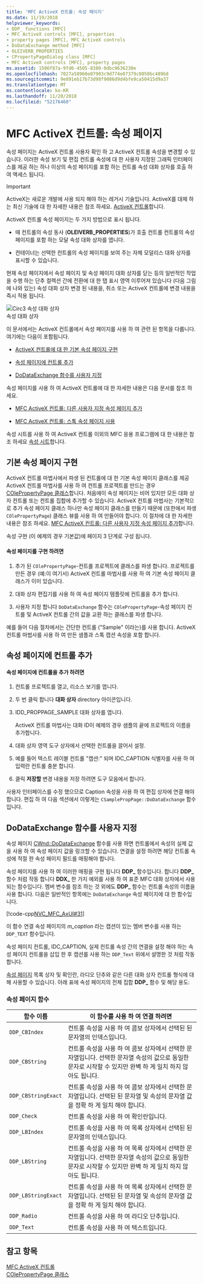 ```yaml
---
title: 'MFC ActiveX 컨트롤: 속성 페이지'
ms.date: 11/19/2018
helpviewer_keywords:
- DDP_ functions [MFC]
- MFC ActiveX controls [MFC], properties
- property pages [MFC], MFC ActiveX controls
- DoDataExchange method [MFC]
- OLEIVERB_PROPERTIES
- CPropertyPageDialog class [MFC]
- MFC ActiveX controls [MFC], property pages
ms.assetid: 1506f87a-9fd6-4505-8380-0dbc9636230e
ms.openlocfilehash: 7027a58960e07903c9d774e07379c8050bc489b8
ms.sourcegitcommit: 9e891eb17b73d98f9086d9d4bfe9ca50415d9a37
ms.translationtype: MT
ms.contentlocale: ko-KR
ms.lasthandoff: 11/20/2018
ms.locfileid: "52176460"
---
```

# <a name="mfc-activex-controls-property-pages"></a>MFC ActiveX 컨트롤: 속성 페이지

속성 페이지는 ActiveX 컨트롤 사용자 확인 하 고 ActiveX 컨트롤 속성을 변경할 수 있습니다. 이러한 속성 보기 및 편집 컨트롤 속성에 대 한 사용자 지정된 그래픽 인터페이스를 제공 하는 하나 이상의 속성 페이지를 포함 하는 컨트롤 속성 대화 상자를 호출 하 여 액세스 됩니다.

>[!IMPORTANT]
> ActiveX는 새로운 개발에 사용 되지 해야 하는 레거시 기술입니다. ActiveX를 대체 하는 최신 기술에 대 한 자세한 내용은 참조 하세요. [ActiveX 컨트롤](activex-controls.md)합니다.

ActiveX 컨트롤 속성 페이지는 두 가지 방법으로 표시 됩니다.

- 때 컨트롤의 속성 동사 (**OLEIVERB_PROPERTIES**)가 호출 컨트롤 컨트롤의 속성 페이지를 포함 하는 모달 속성 대화 상자를 엽니다.

- 컨테이너는 선택한 컨트롤의 속성 페이지를 보여 주는 자체 모덜리스 대화 상자를 표시할 수 있습니다.

현재 속성 페이지에서 속성 페이지 및 속성 페이지 대화 상자를 닫는 등의 일반적인 작업을 수행 하는 단추 컬렉션 간에 전환에 대 한 탭 표시 영역 이루어져 있습니다 (다음 그림에 나와 있는) 속성 대화 상자 변경 된 내용을, 취소 또는 ActiveX 컨트롤에 변경 내용을 즉시 적용 됩니다.

![Circ3 속성 대화 상자](../mfc/media/vc373i1.gif "circ3 속성 대화 상자") <br/>
속성 대화 상자

이 문서에서는 ActiveX 컨트롤에서 속성 페이지를 사용 하 여 관련 된 항목을 다룹니다. 여기에는 다음이 포함됩니다.

- [ActiveX 컨트롤에 대 한 기본 속성 페이지 구현](#_core_implementing_the_default_property_page)

- [속성 페이지에 컨트롤 추가](#_core_adding_controls_to_a_property_page)

- [DoDataExchange 함수를 사용자 지정](#_core_customizing_the_dodataexchange_function)

속성 페이지를 사용 하 여 ActiveX 컨트롤에 대 한 자세한 내용은 다음 문서를 참조 하세요.

- [MFC ActiveX 컨트롤: 다른 사용자 지정 속성 페이지 추가](../mfc/mfc-activex-controls-adding-another-custom-property-page.md)

- [MFC ActiveX 컨트롤: 스톡 속성 페이지 사용](../mfc/mfc-activex-controls-using-stock-property-pages.md)

속성 시트를 사용 하 여 ActiveX 컨트롤 이외의 MFC 응용 프로그램에 대 한 내용은 참조 하세요 [속성 시트](../mfc/property-sheets-mfc.md)합니다.

##  <a name="_core_implementing_the_default_property_page"></a> 기본 속성 페이지 구현

ActiveX 컨트롤 마법사에서 파생 된 컨트롤에 대 한 기본 속성 페이지 클래스를 제공 ActiveX 컨트롤 마법사를 사용 하 여 컨트롤 프로젝트를 만드는 경우 [COlePropertyPage 클래스](../mfc/reference/colepropertypage-class.md)합니다. 처음에이 속성 페이지는 비어 있지만 모든 대화 상자 컨트롤 또는 컨트롤 집합에 추가할 수 있습니다. ActiveX 컨트롤 마법사는 기본적으로 추가 속성 페이지 클래스 하나만 속성 페이지 클래스를 만들기 때문에 (또한에서 파생 `COlePropertyPage`) 클래스 뷰를 사용 하 여 만들어야 합니다. 이 절차에 대 한 자세한 내용은 참조 하세요. [MFC ActiveX 컨트롤: 다른 사용자 지정 속성 페이지 추가](../mfc/mfc-activex-controls-adding-another-custom-property-page.md)합니다.

속성 구현 (이 예제의 경우 기본값)에 페이지 3 단계로 구성 됩니다.

#### <a name="to-implement-a-property-page"></a>속성 페이지를 구현 하려면

1. 추가 된 `COlePropertyPage`-컨트롤 프로젝트에 클래스를 파생 합니다. 프로젝트를 만든 경우 (예:이 여기서) ActiveX 컨트롤 마법사를 사용 하 여 기본 속성 페이지 클래스가 이미 있습니다.

1. 대화 상자 편집기를 사용 하 여 속성 페이지 템플릿에 컨트롤을 추가 합니다.

1. 사용자 지정 합니다 `DoDataExchange` 함수는 `COlePropertyPage`-속성 페이지 컨트롤 및 ActiveX 컨트롤 간의 값을 교환 하는 클래스를 파생 합니다.

예를 들어 다음 절차에서는 간단한 컨트롤 ("Sample" 이라는)를 사용 합니다. ActiveX 컨트롤 마법사를 사용 하 여 만든 샘플과 스톡 캡션 속성을 포함 합니다.

##  <a name="_core_adding_controls_to_a_property_page"></a> 속성 페이지에 컨트롤 추가

#### <a name="to-add-controls-to-a-property-page"></a>속성 페이지에 컨트롤을 추가 하려면

1. 컨트롤 프로젝트를 열고, 리소스 보기를 엽니다.

1. 두 번 클릭 합니다 **대화 상자** directory 아이콘입니다.

1. IDD_PROPPAGE_SAMPLE 대화 상자를 엽니다.

   ActiveX 컨트롤 마법사는 대화 ID이 예제의 경우 샘플의 끝에 프로젝트의 이름을 추가합니다.

1. 대화 상자 영역 도구 상자에서 선택한 컨트롤을 끌어서 설정.

1. 예를 들어 텍스트 레이블 컨트롤 "캡션:" 되며 IDC_CAPTION 식별자를 사용 하 여 입력란 컨트롤 충분 합니다.

1. 클릭 **저장할** 변경 내용을 저장 하려면 도구 모음에서 합니다.

사용자 인터페이스를 수정 했으므로 Caption 속성을 사용 하 여 편집 상자에 연결 해야 합니다. 편집 하 여 다음 섹션에서 이렇게는 `CSamplePropPage::DoDataExchange` 함수입니다.

##  <a name="_core_customizing_the_dodataexchange_function"></a> DoDataExchange 함수를 사용자 지정

속성 페이지 [CWnd::DoDataExchange](../mfc/reference/cwnd-class.md#dodataexchange) 함수를 사용 하면 컨트롤에서 속성의 실제 값을 사용 하 여 속성 페이지 값을 링크할 수 있습니다. 연결을 설정 하려면 해당 컨트롤 속성에 적절 한 속성 페이지 필드를 매핑해야 합니다.

속성 페이지를 사용 하 여 이러한 매핑을 구현 됩니다 **DDP_** 함수입니다. 합니다 **DDP_** 함수 처럼 작동 합니다 **DDX_** 한 가지 예외를 사용 하 여 표준 MFC 대화 상자에서 사용 되는 함수입니다. 멤버 변수를 참조 하는 것 외에도 **DDP_** 함수는 컨트롤 속성의 이름을 사용 합니다. 다음은 일반적인 항목에는 `DoDataExchange` 속성 페이지에 대 한 함수입니다.

[!code-cpp[NVC_MFC_AxUI#31](../mfc/codesnippet/cpp/mfc-activex-controls-property-pages_1.cpp)]

이 함수 연결 속성 페이지의 *m_caption* 라는 캡션이 있는 멤버 변수를 사용 하는 `DDP_TEXT` 함수입니다.

속성 페이지 컨트롤, IDC_CAPTION, 실제 컨트롤 속성 간의 연결을 설정 해야 하는 속성 페이지 컨트롤을 삽입 한 후 캡션를 사용 하는 `DDP_Text` 위에서 설명한 것 처럼 작동 합니다.

[속성 페이지](../mfc/reference/property-pages-mfc.md) 목록 상자 및 확인란, 라디오 단추와 같은 다른 대화 상자 컨트롤 형식에 대해 사용할 수 있습니다. 아래 표에 속성 페이지의 전체 집합 **DDP_** 함수 및 해당 용도:

### <a name="property-page-functions"></a>속성 페이지 함수

|함수 이름|이 함수를 사용 하 여 연결 하려면|
|-------------------|-------------------------------|
|`DDP_CBIndex`|컨트롤 속성을 사용 하 여 콤보 상자에서 선택된 된 문자열의 인덱스입니다.|
|`DDP_CBString`|컨트롤 속성을 사용 하 여 콤보 상자에서 선택한 문자열입니다. 선택한 문자열 속성의 값으로 동일한 문자로 시작할 수 있지만 완벽 하 게 일치 하지 않아도 됩니다.|
|`DDP_CBStringExact`|컨트롤 속성을 사용 하 여 콤보 상자에서 선택한 문자열입니다. 선택된 된 문자열 및 속성의 문자열 값을 정확 하 게 일치 해야 합니다.|
|`DDP_Check`|컨트롤 속성을 사용 하 여 확인란입니다.|
|`DDP_LBIndex`|컨트롤 속성을 사용 하 여 목록 상자에서 선택된 된 문자열의 인덱스입니다.|
|`DDP_LBString`|컨트롤 속성을 사용 하 여 목록 상자에서 선택한 문자열입니다. 선택한 문자열 속성의 값으로 동일한 문자로 시작할 수 있지만 완벽 하 게 일치 하지 않아도 됩니다.|
|`DDP_LBStringExact`|컨트롤 속성을 사용 하 여 목록 상자에서 선택한 문자열입니다. 선택된 된 문자열 및 속성의 문자열 값을 정확 하 게 일치 해야 합니다.|
|`DDP_Radio`|컨트롤 속성을 사용 하 여 라디오 단추입니다.|
|`DDP_Text`|컨트롤 속성을 사용 하 여 텍스트입니다.|

## <a name="see-also"></a>참고 항목

[MFC ActiveX 컨트롤](../mfc/mfc-activex-controls.md)<br/>
[COlePropertyPage 클래스](../mfc/reference/colepropertypage-class.md)
